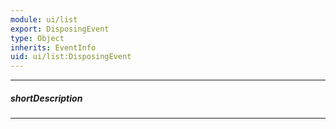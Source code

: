 ```yaml
---
module: ui/list
export: DisposingEvent
type: Object
inherits: EventInfo
uid: ui/list:DisposingEvent
---
```

---
##### shortDescription
<!-- Description goes here -->

---
<!-- Description goes here -->